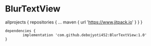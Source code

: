 # BlurTextView


allprojects {
		repositories {
			...
			maven { url 'https://www.jitpack.io' }
		}
	}
  
  
  	dependencies {
	        implementation 'com.github.debojyoti452:BlurTextView:1.0'
	}

